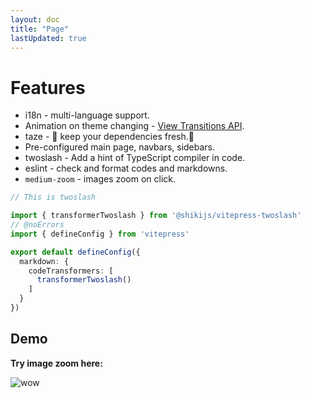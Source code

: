 ```yaml
---
layout: doc
title: "Page"
lastUpdated: true
---
```


# Features

- i18n - multi-language support.
- Animation on theme changing - [View Transitions API](https://developer.mozilla.org/en-US/docs/Web/API/View_Transitions_API).
- taze - 🥦 keep your dependencies fresh.🥦
- Pre-configured main page, navbars, sidebars.
- twoslash - Add a hint of TypeScript compiler in code.
- eslint - check and format codes and markdowns.
- `medium-zoom` - images zoom on click.

```ts twoslash
// This is twoslash

import { transformerTwoslash } from '@shikijs/vitepress-twoslash'
// @noErrors
import { defineConfig } from 'vitepress'

export default defineConfig({
  markdown: {
    codeTransformers: [
      transformerTwoslash()
    ]
  }
})
```

## Demo

**Try image zoom here:**

![wow](/imgs/wow.jpg)

